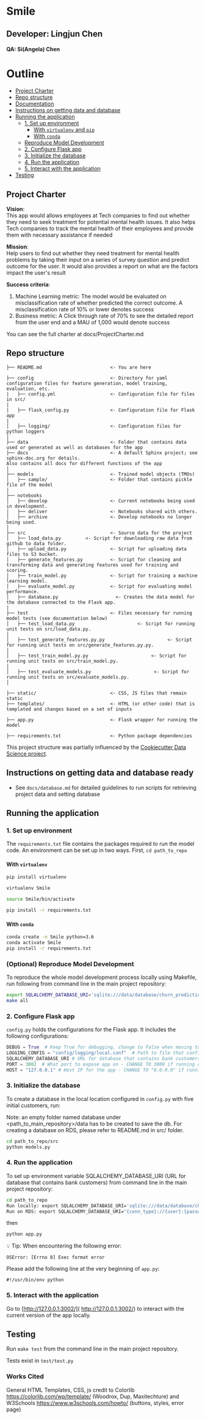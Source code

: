 # Smile
## Developer: Lingjun Chen
#### QA: Si(Angela) Chen
# Outline

<!-- toc -->

- [Project Charter](#project-charter)
- [Repo structure](#repo-structure)
- [Documentation](#documentation)
- [Instructions on getting data and database](#instructions-on-getting-data-and-database-ready)
- [Running the application](#running-the-application)
  * [1. Set up environment](#1-set-up-environment)
    + [With `virtualenv` and `pip`](#with-virtualenv)
    + [With `conda`](#with-conda)
  * [Reproduce Model Development](#optional-reproduce-model-development)
  * [2. Configure Flask app](#2-configure-flask-app)
  * [3. Initialize the database](#3-initialize-the-database)
  * [4. Run the application](#4-run-the-application)
  * [5. Interact with the application](#5-interact-with-the-application)
- [Testing](#testing)


## Project Charter

**Vision**:  
This app would allows employees at Tech companies to find out whether they need to seek treatment for potential mental health issues. It also helps Tech companies to track the mental health of their employees and provide them with necessary assistance if needed

**Mission**:  
Help users to find out whether they need treatment for mental health problems by taking their input on a series of survey question and predict outcome for the user. It would also provides a report on what are the factors impact the user's result

**Success criteria**:  
1. Machine Learning metric: The model would be evaluated on misclassification rate of whether predicted the correct outcome. A misclassification rate of 10% or lower denotes success  
2. Business metric: A Click through rate of 70% to see the detailed report from the user end and a MAU of 1,000 would denote success

You can see the full charter at docs/ProjectCharter.md

## Repo structure 

```
├── README.md                         <- You are here

├── config                            <- Directory for yaml configuration files for feature generation, model training, evaluation, etc.
|   ├── config.yml                    <- Configuration file for files in src/
|
|   ├── flask_config.py               <- Configuration file for Flask app
|
│   ├── logging/                      <- Configuration files for python loggers
│
├── data                              <- Folder that contains data used or generated as well as databases for the app
├── docs                              <- A default Sphinx project; see sphinx-doc.org for details.
Also contains all docs for different functions of the app
│
├── models                            <- Trained model objects (TMOs)
│   ├── sample/   					  <- Folder that contains pickle file of the model
│
├── notebooks
│   ├── develop                       <- Current notebooks being used in development.
│   ├── deliver                       <- Notebooks shared with others. 
│   ├── archive                       <- Develop notebooks no longer being used.
│
├── src                               <- Source data for the project
│   ├── load_data.py         <- Script for downloading raw data from github to data folder. 
│   ├── upload_data.py                <- Script for uploading data files to S3 bucket. 
│   ├── generate_features.py          <- Script for cleaning and transforming data and generating features used for training and scoring.
│   ├── train_model.py                <- Script for training a machine learning model.
│   ├── evaluate_model.py             <- Script for evaluating model performance.
│   ├── database.py                     <- Creates the data model for the database connected to the Flask app.
|
├── test                              <- Files necessary for running model tests (see documentation below) 
│   ├── test_load_data.py                       <- Script for running unit tests on src/load_data.py.
│
│   ├── test_generate_features.py.py                       <- Script for running unit tests on src/generate_features.py.py.
│
│   ├── test_train_model.py.py                       <- Script for running unit tests on src/train_model.py.
│
│   ├── test_evaluate_models.py                       <- Script for running unit tests on src/evaluate_models.py.
│

├── static/                           <- CSS, JS files that remain static
├── templates/                        <- HTML (or other code) that is templated and changes based on a set of inputs

├── app.py                            <- Flask wrapper for running the model 

├── requirements.txt                  <- Python package dependencies 
```
This project structure was partially influenced by the [Cookiecutter Data Science project](https://drivendata.github.io/cookiecutter-data-science/).

## Instructions on getting data and database ready

* See `docs/database.md` for detailed guidelines to run scripts for retrieving project data and setting database


## Running the application 
### 1. Set up environment 

The `requirements.txt` file contains the packages required to run the model code. An environment can be set up in two ways. First, `cd path_to_repo`

#### With `virtualenv`

```bash
pip install virtualenv

virtualenv Smile

source Smile/bin/activate

pip install -r requirements.txt

```
#### With `conda`

```bash
conda create -n Smile python=3.6
conda activate Smile
pip install -r requirements.txt

```

### (Optional) Reproduce Model Development

To reproduce the whole model development process locally using Makefile, run following from command line in the main project repository:

```bash
export SQLALCHEMY_DATABASE_URI='sqlite:///data/database/churn_prediction.db'
make all
```

### 2. Configure Flask app 

`config.py` holds the configurations for the Flask app. It includes the following configurations:

```python
DEBUG = True  # Keep True for debugging, change to False when moving to production 
LOGGING_CONFIG = "config/logging/local.conf"  # Path to file that configures Python logger
SQLALCHEMY_DATABASE_URI # URL for database that contains bank customers
PORT = 3002  # What port to expose app on - CHANGE TO 3000 if running on RDS
HOST = "127.0.0.1" # Host IP for the app - CHANGE TO "0.0.0.0" if running on RDS
```


### 3. Initialize the database 

To create a database in the local location configured in `config.py` with five initial customers, run: 

Note: an empty folder named database under <path_to_main_repository>/data has to be created to save the db. For creating a database on RDS, please refer to README.md in src/ folder.

```bash
cd path_to_repo/src
python models.py
```


### 4. Run the application 
To set up environment variable SQLALCHEMY_DATABASE_URI (URL for database that contains bank customers) from command line in the main project repository:
 ```bash
 cd path_to_repo
 Run locally: export SQLALCHEMY_DATABASE_URI='sqlite:///data/database/churn_prediction.db'
 Run on RDS: export SQLALCHEMY_DATABASE_URI="{conn_type}://{user}:{password}@{host}:{port}/{DATABASE_NAME}"
 ```

then
 ```bash
 python app.py
 ```

:bulb: Tip:
When encountering the following error:

    OSError: [Errno 8] Exec format error
Please add the following line at the very beginning of `app.py`:
```
#!/usr/bin/env python
```

### 5. Interact with the application

Go to [http://127.0.0.1:3002/]( http://127.0.0.1:3002/) to interact with the current version of the app locally. 

## Testing 

Run `make test` from the command line in the main project repository. 


Tests exist in `test/test.py`

### Works Cited

General HTML Templates, CSS, js credit to Colorlib https://colorlib.com/wp/template/ (Woodrox, Dup, Maxitechture) and W3Schools https://www.w3schools.com/howto/ (buttons, styles, error page)

<!--stackedit_data:
eyJoaXN0b3J5IjpbLTMwNTQ0NjcxXX0=
-->

<!--stackedit_data:
eyJoaXN0b3J5IjpbMTA1NDAzMzkxNSwzODY1NTE2MzIsNzYzMD
Q3NjU3LDE0MjM4ODUwMTQsMTg3ODY5MTMxOSwtMTQwMDc5NjY5
MCwtMTUwMzE1OTk3OCwtMTcxNDM0MTU4Miw4NzAzMzg1NzVdfQ
==
-->